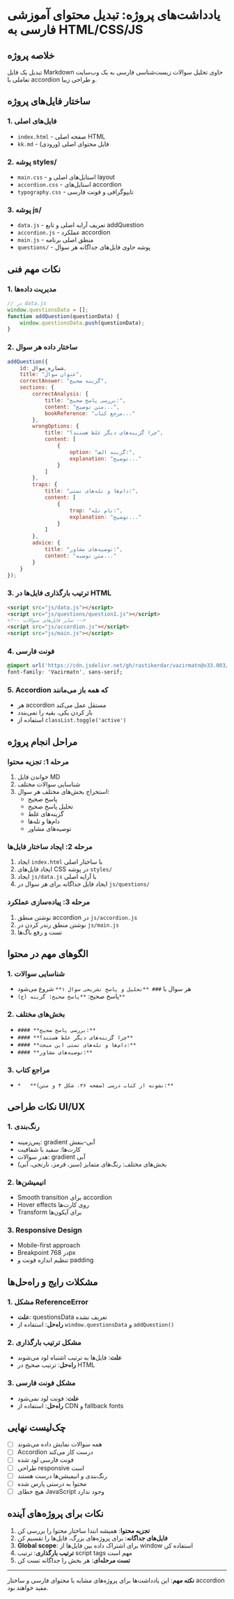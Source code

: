 # یادداشت‌های پروژه: تبدیل محتوای آموزشی فارسی به HTML/CSS/JS

## خلاصه پروژه
تبدیل یک فایل Markdown حاوی تحلیل سوالات زیست‌شناسی فارسی به یک وب‌سایت تعاملی با accordion و طراحی زیبا.

## ساختار فایل‌های پروژه

### 1. فایل‌های اصلی
- `index.html` - صفحه اصلی HTML
- `kk.md` - فایل محتوای اصلی (ورودی)

### 2. پوشه styles/
- `main.css` - استایل‌های اصلی و layout
- `accordion.css` - استایل‌های accordion
- `typography.css` - تایپوگرافی و فونت فارسی

### 3. پوشه js/
- `data.js` - تعریف آرایه اصلی و تابع addQuestion
- `accordion.js` - عملکرد accordion
- `main.js` - منطق اصلی برنامه
- `questions/` - پوشه حاوی فایل‌های جداگانه هر سوال

## نکات مهم فنی

### 1. مدیریت داده‌ها
```javascript
// در data.js
window.questionsData = [];
function addQuestion(questionData) {
    window.questionsData.push(questionData);
}
```

### 2. ساختار داده هر سوال
```javascript
addQuestion({
    id: شماره_سوال,
    title: "عنوان سوال",
    correctAnswer: "گزینه صحیح",
    sections: {
        correctAnalysis: {
            title: "بررسی پاسخ صحیح:",
            content: "متن توضیح...",
            bookReference: "مرجع کتاب..."
        },
        wrongOptions: {
            title: "چرا گزینه‌های دیگر غلط هستند؟",
            content: [
                {
                    option: "گزینه الف:",
                    explanation: "توضیح..."
                }
            ]
        },
        traps: {
            title: "دام‌ها و تله‌های تستی:",
            content: [
                {
                    trap: "نام تله:",
                    explanation: "توضیح..."
                }
            ]
        },
        advice: {
            title: "توصیه‌های مشاور:",
            content: "متن توصیه..."
        }
    }
});
```

### 3. ترتیب بارگذاری فایل‌ها در HTML
```html
<script src="js/data.js"></script>
<script src="js/questions/question1.js"></script>
<!-- سایر فایل‌های سوالات -->
<script src="js/accordion.js"></script>
<script src="js/main.js"></script>
```

### 4. فونت فارسی
```css
@import url('https://cdn.jsdelivr.net/gh/rastikerdar/vazirmatn@v33.003/Vazirmatn-font-face.css');
font-family: 'Vazirmatn', sans-serif;
```

### 5. Accordion که همه باز می‌مانند
- هر accordion مستقل عمل می‌کند
- باز کردن یکی، بقیه را نمی‌بندد
- استفاده از `classList.toggle('active')`

## مراحل انجام پروژه

### مرحله 1: تجزیه محتوا
1. خواندن فایل MD
2. شناسایی سوالات مختلف
3. استخراج بخش‌های مختلف هر سوال:
   - پاسخ صحیح
   - تحلیل پاسخ صحیح
   - گزینه‌های غلط
   - دام‌ها و تله‌ها
   - توصیه‌های مشاور

### مرحله 2: ایجاد ساختار فایل‌ها
1. ایجاد `index.html` با ساختار اصلی
2. ایجاد فایل‌های CSS در پوشه `styles/`
3. ایجاد `js/data.js` با آرایه اصلی
4. ایجاد فایل جداگانه برای هر سوال در `js/questions/`

### مرحله 3: پیاده‌سازی عملکرد
1. نوشتن منطق accordion در `js/accordion.js`
2. نوشتن منطق رندر کردن در `js/main.js`
3. تست و رفع باگ‌ها

## الگوهای مهم در محتوا

### 1. شناسایی سوالات
- هر سوال با `### **تحلیل و پاسخ تشریحی سوال ۱**` شروع می‌شود
- پاسخ صحیح: `**پاسخ صحیح: گزینه (ج)**`

### 2. بخش‌های مختلف
- `#### **بررسی پاسخ صحیح:**`
- `#### **چرا گزینه‌های دیگر غلط هستند؟**`
- `#### **دام‌ها و تله‌های تستی این مبحث:**`
- `#### **توصیه‌های مشاور:**`

### 3. مراجع کتاب
- `*   **نشونه از کتاب درسی (صفحه ۳۶، شکل ۴ و متن):**`

## نکات طراحی UI/UX

### 1. رنگ‌بندی
- پس‌زمینه: gradient آبی-بنفش
- کارت‌ها: سفید با شفافیت
- هدر سوالات: gradient آبی
- بخش‌های مختلف: رنگ‌های متمایز (سبز، قرمز، نارنجی، آبی)

### 2. انیمیشن‌ها
- Smooth transition برای accordion
- Hover effects روی کارت‌ها
- Transform برای آیکون‌ها

### 3. Responsive Design
- Mobile-first approach
- Breakpoint در 768px
- تنظیم اندازه فونت و padding

## مشکلات رایج و راه‌حل‌ها

### 1. مشکل ReferenceError
- **علت**: questionsData تعریف نشده
- **راه‌حل**: استفاده از `window.questionsData` و `addQuestion()`

### 2. مشکل ترتیب بارگذاری
- **علت**: فایل‌ها به ترتیب اشتباه لود می‌شوند
- **راه‌حل**: ترتیب صحیح در HTML

### 3. مشکل فونت فارسی
- **علت**: فونت لود نمی‌شود
- **راه‌حل**: استفاده از CDN و fallback fonts

## چک‌لیست نهایی

- [ ] همه سوالات نمایش داده می‌شوند
- [ ] Accordion درست کار می‌کند
- [ ] فونت فارسی لود شده
- [ ] طراحی responsive است
- [ ] رنگ‌بندی و انیمیشن‌ها درست هستند
- [ ] محتوا به درستی پارس شده
- [ ] هیچ خطای JavaScript وجود ندارد

## نکات برای پروژه‌های آینده

1. **تجزیه محتوا**: همیشه ابتدا ساختار محتوا را بررسی کن
2. **فایل‌های جداگانه**: برای پروژه‌های بزرگ، فایل‌ها را تقسیم کن
3. **Global scope**: برای اشتراک داده بین فایل‌ها از window استفاده کن
4. **ترتیب بارگذاری**: ترتیب script tags مهم است
5. **تست مرحله‌ای**: هر بخش را جداگانه تست کن

---

**نکته مهم**: این یادداشت‌ها برای پروژه‌های مشابه با محتوای فارسی و ساختار accordion مفید خواهند بود.